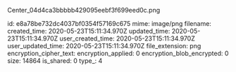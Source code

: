 Center_04d4ca3bbbbb429095eebf3f699eed0c.png

id: e8a78be732dc4037bf0354f57169c675
mime: image/png
filename: 
created_time: 2020-05-23T15:11:34.970Z
updated_time: 2020-05-23T15:11:34.970Z
user_created_time: 2020-05-23T15:11:34.970Z
user_updated_time: 2020-05-23T15:11:34.970Z
file_extension: png
encryption_cipher_text: 
encryption_applied: 0
encryption_blob_encrypted: 0
size: 14864
is_shared: 0
type_: 4